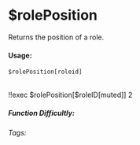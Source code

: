 # $rolePosition
Returns the position of a role.

#### Usage: 
`$rolePosition[roleid]`


<br/>
<discord-messages>
	<discord-message :bot="false" role-color="#ffcc9a" author="Member">
		!!exec $rolePosition[$roleID[muted]]
	</discord-message>
	<discord-message :bot="true" role-color="#0099ff" author="Custom Command" avatar="https://media.discordapp.net/avatars/725721249652670555/781224f90c3b841ba5b40678e032f74a.webp">
		2
	</discord-message>
</discord-messages>


##### Function Difficultly: <Badge type="tip" text="Easy" vertical="middle" /> 
###### Tags: <Badge type="tip" text="Role" vertical="middle" /> <Badge type="tip" text="get position" vertical="middle" /> <Badge type="tip" text="position" vertical="middle" />